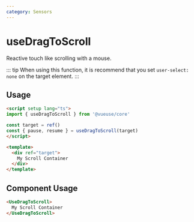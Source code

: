 ```yaml
---
category: Sensors
---
```


# useDragToScroll

Reactive touch like scrolling with a mouse.

::: tip
When using this function, it is recommend that you set `user-select: none` on the target element.
:::

## Usage

```html
<script setup lang="ts">
import { useDragToScroll } from '@vueuse/core'

const target = ref()
const { pause, resume } = useDragToScroll(target)
</script>

<template>
  <div ref="target">
    My Scroll Container
  </div>
</template>
```

## Component Usage

```html
<UseDragToScroll>
  My Scroll Container
</UseDragToScroll>
```
